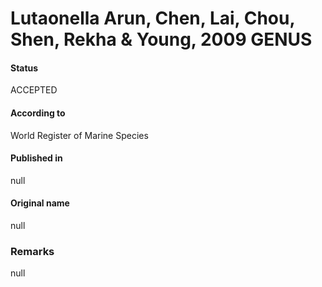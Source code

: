 # Lutaonella Arun, Chen, Lai, Chou, Shen, Rekha & Young, 2009 GENUS

#### Status
ACCEPTED

#### According to
World Register of Marine Species

#### Published in
null

#### Original name
null

### Remarks
null